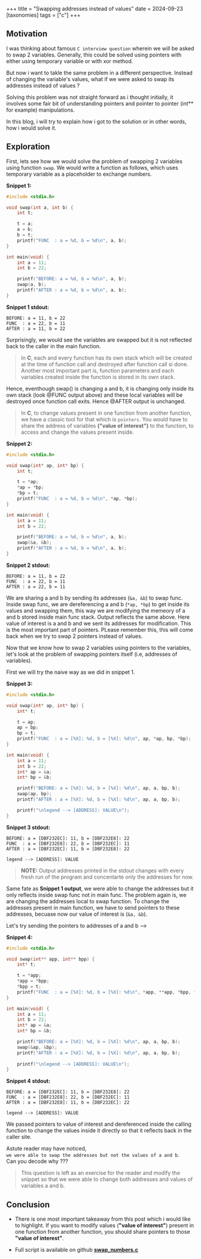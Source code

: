 +++
title = "Swapping addresses instead of values"
date = 2024-09-23
[taxonomies]
  tags = ["c"]
+++

## Motivation

I was thinking about famous `C interview question` wherein we will be asked to swap 2 variables. Generally, this could be solved using pointers with either using temporary variable or with xor method.

But now i want to takle the same problem in a different perspective.
Instead of changing the variable's values, what if we were asked to swap its addresses instead of values ?

Solving this problem was not straight forward as i thought initially, it involves some fair bit of understanding pointers and pointer to pointer (int** for example) manipulations.

In this blog, i will try to explain how i got to the solution or in other words, how i would solve it.

## Exploration

First, lets see how we would solve the problem of swapping 2 variables using function `swap`. We would write a function as follows, which uses temporary variable as a placeholder to exchange numbers.

**Snippet 1:**
```c
#include <stdio.h>

void swap(int a, int b) {
    int t;

    t = a;
    a = b;
    b = t;
    printf("FUNC  : a = %d, b = %d\n", a, b);
}

int main(void) {
    int a = 11;
    int b = 22;

    printf("BEFORE: a = %d, b = %d\n", a, b);
    swap(a, b);
    printf("AFTER : a = %d, b = %d\n", a, b);
}
```

**Snippet 1 stdout:**
```
BEFORE: a = 11, b = 22
FUNC  : a = 22, b = 11
AFTER : a = 11, b = 22
```

Surprisingly, we would see the variables are swapped but it is not reflected back to the caller in the main function. 

> In **C**, each and every function has its own stack which will be created at the time of function call and destroyed after function call si done. Another most important part is, function parameters and each variables created inside the function is stored in its own stack. 

Hence, eventhough swap() is changing a and b, it is changing only inside its own stack (look @FUNC output above) and these local variables will be destroyed once function call exits. Hence @AFTER output is unchanged.

 
> In **C**, to change values present in one function from another function, we have a classic tool for that which is `pointers`. You would have to share the address of variables **("value of interest")** to the function, to access and change the values present inside.

**Snippet 2:**
```c
#include <stdio.h>

void swap(int* ap, int* bp) {
    int t;

    t = *ap;
    *ap = *bp;
    *bp = t;
    printf("FUNC  : a = %d, b = %d\n", *ap, *bp);
}

int main(void) {
    int a = 11;
    int b = 22;

    printf("BEFORE: a = %d, b = %d\n", a, b);
    swap(&a, &b);
    printf("AFTER : a = %d, b = %d\n", a, b);
}
```

**Snippet 2 stdout:**
```
BEFORE: a = 11, b = 22
FUNC  : a = 22, b = 11
AFTER : a = 22, b = 11
```

We are sharing a and b by sending its addresses (`&a, &b`) to swap func. 
Inside swap func, we are dereferencing a and b (`*ap, *bp`) to get inside its values and swapping them, this way we are modifying the memeory of a and b stored inside main func stack. Output reflects the same above. Here value of interest is a and b and we sent its addresses for modification. This is the most important part of pointers. PLease remember this, this will come back when we try to swap 2 pointers instead of values.

Now that we know how to swap 2 variables using pointers to the variables, let's look at the problem of swapping pointers itself (i.e, addresses of variables).

First we will try the naive way as we did in snippet 1.

**Snippet 3:**
```c
#include <stdio.h>

void swap(int* ap, int* bp) {
    int* t;

    t = ap;
    ap = bp;
    bp = t;
    printf("FUNC  : a = [%X]: %d, b = [%X]: %d\n", ap, *ap, bp, *bp);
}

int main(void) {
    int a = 11;
    int b = 22;
    int* ap = &a;
    int* bp = &b;

    printf("BEFORE: a = [%X]: %d, b = [%X]: %d\n", ap, a, bp, b);
    swap(ap, bp);
    printf("AFTER : a = [%X]: %d, b = [%X]: %d\n", ap, a, bp, b);

    printf("\nlegend --> [ADDRESS]: VALUE\n");
}
```

**Snippet 3 stdout:**
```
BEFORE: a = [DBF232EC]: 11, b = [DBF232E8]: 22
FUNC  : a = [DBF232E8]: 22, b = [DBF232EC]: 11
AFTER : a = [DBF232EC]: 11, b = [DBF232E8]: 22

legend --> [ADDRESS]: VALUE
```

> **NOTE:** Output addresses printed in the stdout changes with every fresh run of the program and concentarte only the addresses for now.

Same fate as **Snippet 1 output**, we were able to change the addresses but it only reflects inside swap func not in main func. The problem again is, we are changing the addresses local to swap function. To change the addresses present in main function, we have to send pointers to these addresses, becuase now our value of interest is (`&a, &b`).

Let's try sending the pointers to addresses of a and b -->

**Snippet 4:**
```c
#include <stdio.h>

void swap(int** app, int** bpp) {
    int* t;

    t = *app;
    *app = *bpp;
    *bpp = t;
    printf("FUNC  : a = [%X]: %d, b = [%X]: %d\n", *app, **app, *bpp, **bpp);
}

int main(void) {
    int a = 11;
    int b = 22;
    int* ap = &a;
    int* bp = &b;

    printf("BEFORE: a = [%X]: %d, b = [%X]: %d\n", ap, a, bp, b);
    swap(&ap, &bp);
    printf("AFTER : a = [%X]: %d, b = [%X]: %d\n", ap, a, bp, b);
    
    printf("\nlegend --> [ADDRESS]: VALUE\n");
}
```

**Snippet 4 stdout:**
```
BEFORE: a = [DBF232EC]: 11, b = [DBF232E8]: 22
FUNC  : a = [DBF232E8]: 22, b = [DBF232EC]: 11
AFTER : a = [DBF232E8]: 11, b = [DBF232EC]: 22

legend --> [ADDRESS]: VALUE
```

We passed pointers to value of interest and dereferenced inside the calling function to change the values inside it directly so that it reflects back in the caller site.

Astute reader may have noticed,\
 `we were able to swap the addresses but not the values of a and b`.\
Can you decode why ???

> This question is left as an exercise for the reader and modify the snippet so that we were able to change both addresses and values of variables a and b.

## Conclusion

- There is one most important takeaway from this post which i would like to highlight. If you want to modify values (**"value of interest"**) present in one function from another function, you should share pointers to those **"value of interest"**.

- Full script is available on github [**swap_numbers.c**](https://github.com/Karthik-d-k/Karthik-d-k.github.io/blob/main/content/scripts/swap_numbers.c)
